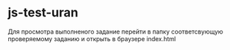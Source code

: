 # js-test-uran

Для просмотра выполненого задание перейти в папку соответсвующую проверяемому заданию и открыть в браузере index.html

